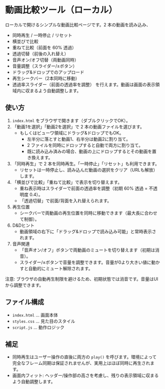 # 動画比較ツール（ローカル）

ローカルで開けるシンプルな動画比較ページです。2 本の動画を読み込み、
- 同時再生 / 一時停止 / リセット
- 横並びで比較
- 重ねて比較（前面を 60% 透過）
- 透過切替（前後の入れ替え）
- 音声オン/オフ切替（両動画同時）
- 音量調整（スライダー/±ボタン）
- ドラッグ&ドロップでのアップロード
- 再生シークバー（2本同時に移動）
- 透過率スライダー（前面の透過率を調整）
を行えます。動画は画面の表示領域内に収まるよう自動調整します。

## 使い方
1. `index.html` をブラウザで開きます（ダブルクリックでOK）。
2. 「動画1を選択」「動画2を選択」で 2 本の動画ファイルを選びます。
   - もしくはビューワ領域にドラッグ&ドロップでもOK。
     - 左半分に落とすと動画1、右半分は動画2に割り当て。
     - 2 ファイルを同時にドロップすると自動で両方に割り当て。
     - 既に読み込み済みの場合、動画の上にドロップするとその動画を置き換えます。
3. 「同時再生」で 2 本を同時再生。「一時停止」「リセット」も利用できます。
   - リセットは一時停止し、読み込んだ動画の選択をクリア（URLも解放）します。
4. 「横並びで比較」「重ねて比較」で表示を切り替えます。
   - 重ね表示時はスライダーで前面の透過率を調整（初期 60% 透過 = 不透明度 0.4）。
   - 「透過切替」で前面/背面を入れ替えられます。
6. 再生位置
   - シークバーで両動画の再生位置を同時に移動できます（最大長に合わせて制御）。
7. D&Dヒント
   - 動画領域の右下に「ドラッグ&ドロップで読み込み可能」と常時表示されます。
5. 音声関連
   - 「音声オン/オフ」ボタンで両動画のミュートを切り替えます（初期は消音）。
   - スライダー/±ボタンで音量を調整できます。音量が0より大きい値に動かすと自動的にミュート解除されます。

注意: ブラウザの自動再生制限を避けるため、初期状態では消音です。音量はUIから調整できます。

## ファイル構成
- `index.html` … 画面本体
- `styles.css` … 見た目のスタイル
- `script.js` … 動作ロジック

## 補足
- 同時再生はユーザー操作の直後に両方の `play()` を呼びます。環境によって完全なフレーム同期は保証されませんが、実用上はほぼ同時に再生されます。
- 画面内フィット: ヘッダー/操作部の高さを考慮し、残りの表示領域に収まるよう自動調整します。
